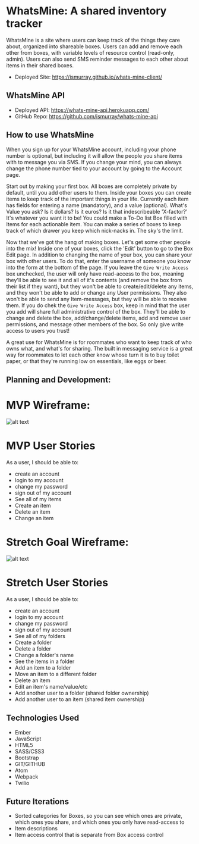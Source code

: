 # WhatsMine: A shared inventory tracker
WhatsMine is a site where users can keep track of the things they care about,
organized into shareable boxes. Users can add and remove each other from boxes,
with variable levels of resource control (read-only, admin). Users can also send
SMS reminder messages to each other about items in their shared boxes.

- Deployed Site: https://ismurray.github.io/whats-mine-client/

## WhatsMine API
- Deployed API: https://whats-mine-api.herokuapp.com/
- GitHub Repo: https://github.com/ismurray/whats-mine-api

## How to use WhatsMine
When you sign up for your WhatsMine account, including your phone number is
optional, but including it will allow the people you share items with to message
you via SMS. If you change your mind, you can always change the phone number
tied to your account by going to the Account page.

Start out by making your first box. All boxes are completely private by default,
until you add other users to them. Inside your boxes you can create items to
keep track of the important things in your life. Currently each item has fields
for entering a name (mandatory), and a value (optional). What's Value you ask?
Is it dollars? Is it euros? Is it that indescribeable 'X-factor?' It's whatever
you want it to be! You could make a To-Do list Box filled with Items for each
actionable item. You can make a series of boxes to keep track of which drawer
you keep which nick-nacks in. The sky's the limit.

Now that we've got the hang of making boxes. Let's get some other people into
the mix! Inside one of your boxes, click the 'Edit' button to go to the Box Edit
page. In addition to changing the name of your box, you can share your box with
other users. To do that, enter the username of someone you know into the form at
the bottom of the page.
If you leave the `Give Write Access` box unchecked, the
user will only have read-access to the box, meaning they'll be able to see it
and all of it's contents (and remove the box from their list if they want), but
they won't be able to create/edit/delete any items, and they won't be able to
add or change any User permissions. They also won't be able to send any
Item-messages, but they will be able to receive them.
If you do chek the `Give Write Access` box, keep in mind that the user you add
will share full administrative control of the box. They'll be able to change and
delete the box, add/change/delete items, add and remove user permissions, and
message other members of the box. So only give write access to users you trust!

A great use for WhatsMine is for roommates who want to keep track of who owns
what, and what's for sharing. The built in messaging service is a great way for
roommates to let each other know whose turn it is to buy toilet paper, or that
they're running low on essentials, like eggs or beer.

## Planning and Development:

# MVP Wireframe:
![alt text](https://i.imgur.com/1kPlv99.jpg "MVP Wireframe")

# MVP User Stories
As a user, I should be able to:
- create an account
- login to my account
- change my password
- sign out of my account
- See all of my items
- Create an item
- Delete an item
- Change an item


# Stretch Goal Wireframe:
![alt text](https://i.imgur.com/28Zms7x.jpg "Stretch Wireframe")

# Stretch User Stories
As a user, I should be able to:
- create an account
- login to my account
- change my password
- sign out of my account
- See all of my folders
- Create a folder
- Delete a folder
- Change a folder's name
- See the items in a folder
- Add an item to a folder
- Move an item to a different folder
- Delete an item
- Edit an item's name/value/etc
- Add another user to a folder (shared folder ownership)
- Add another user to an item (shared item ownership)

## Technologies Used
* Ember
* JavaScript
* HTML5
* SASS/CSS3
* Bootstrap
* GIT/GITHUB
* Atom
* Webpack
* Twilio

## Future Iterations
- Sorted categories for Boxes, so you can see which ones are private, which ones
you share, and which ones you only have read-access to
- Item descriptions
- Item access control that is separate from Box access control
